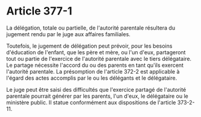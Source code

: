 # Article 377-1

La délégation, totale ou partielle, de l'autorité parentale résultera du jugement rendu par le juge aux affaires familiales.

Toutefois, le jugement de délégation peut prévoir, pour les besoins d'éducation de l'enfant, que les père et mère, ou l'un d'eux, partageront tout ou partie de l'exercice de l'autorité parentale avec le tiers délégataire. Le partage nécessite l'accord du ou des parents en tant qu'ils exercent l'autorité parentale. La présomption de l'article 372-2 est applicable à l'égard des actes accomplis par le ou les délégants et le délégataire.

Le juge peut être saisi des difficultés que l'exercice partagé de l'autorité parentale pourrait générer par les parents, l'un d'eux, le délégataire ou le ministère public. Il statue conformément aux dispositions de l'article 373-2-11.
